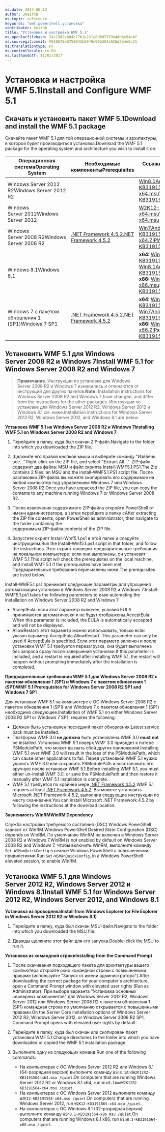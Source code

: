 ```yaml
---
ms.date: 2017-06-12
author: JKeithB
ms.topic: reference
keywords: "wmf,powershell,установка"
contributor: keithb
title: "Установка и настройка WMF 5.1"
ms.openlocfilehash: 74c19d2eb04b77b1e2b1c8d8977f9b4db6e94e4f
ms.sourcegitcommit: 9910675e8758042b5949c99b381a926d2b4e8c21
ms.translationtype: HT
ms.contentlocale: ru-RU
ms.lasthandoff: 11/03/2017
---
```

# <a name="install-and-configure-wmf-51"></a><span data-ttu-id="0ef4f-103">Установка и настройка WMF 5.1</span><span class="sxs-lookup"><span data-stu-id="0ef4f-103">Install and Configure WMF 5.1</span></span> #


## <a name="download-and-install-the-wmf-51-package"></a><span data-ttu-id="0ef4f-104">Скачать и установить пакет WMF 5.1</span><span class="sxs-lookup"><span data-stu-id="0ef4f-104">Download and install the WMF 5.1 package</span></span>

<span data-ttu-id="0ef4f-105">Скачайте пакет WMF 5.1 для той операционной системы и архитектуры, в которой будет производиться установка.</span><span class="sxs-lookup"><span data-stu-id="0ef4f-105">Download the WMF 5.1 package for the operating system and architecture you wish to install it on:</span></span>

| <span data-ttu-id="0ef4f-106">Операционная система</span><span class="sxs-lookup"><span data-stu-id="0ef4f-106">Operating System</span></span>       | <span data-ttu-id="0ef4f-107">Необходимые компоненты</span><span class="sxs-lookup"><span data-stu-id="0ef4f-107">Prerequisites</span></span>       | <span data-ttu-id="0ef4f-108">Ссылки на пакеты</span><span class="sxs-lookup"><span data-stu-id="0ef4f-108">Package Links</span></span>             |
|------------------------|---------------------|---------------------------|
| <span data-ttu-id="0ef4f-109">Windows Server 2012 R2</span><span class="sxs-lookup"><span data-stu-id="0ef4f-109">Windows Server 2012 R2</span></span> | | [<span data-ttu-id="0ef4f-110">Win8.1AndW2K12R2-KB3191564-x64.msu</span><span class="sxs-lookup"><span data-stu-id="0ef4f-110">Win8.1AndW2K12R2-KB3191564-x64.msu</span></span>](https://go.microsoft.com/fwlink/?linkid=839516)|
| <span data-ttu-id="0ef4f-111">Windows Server 2012</span><span class="sxs-lookup"><span data-stu-id="0ef4f-111">Windows Server 2012</span></span>    | | [<span data-ttu-id="0ef4f-112">W2K12-KB3191565-x64.msu</span><span class="sxs-lookup"><span data-stu-id="0ef4f-112">W2K12-KB3191565-x64.msu</span></span>](https://go.microsoft.com/fwlink/?linkid=839513)|
| <span data-ttu-id="0ef4f-113">Windows Server 2008 R2</span><span class="sxs-lookup"><span data-stu-id="0ef4f-113">Windows Server 2008 R2</span></span> | [<span data-ttu-id="0ef4f-114">.NET Framework 4.5.2</span><span class="sxs-lookup"><span data-stu-id="0ef4f-114">.NET Framework 4.5.2</span></span>](https://www.microsoft.com/en-ca/download/details.aspx?id=42642) | [<span data-ttu-id="0ef4f-115">Win7AndW2K8R2-KB3191566-x64.ZIP</span><span class="sxs-lookup"><span data-stu-id="0ef4f-115">Win7AndW2K8R2-KB3191566-x64.ZIP</span></span>](https://go.microsoft.com/fwlink/?linkid=839523) | 
| <span data-ttu-id="0ef4f-116">Windows 8.1</span><span class="sxs-lookup"><span data-stu-id="0ef4f-116">Windows 8.1</span></span>            |  | <span data-ttu-id="0ef4f-117">**x64:** [Win8.1AndW2K12R2-KB3191564-x64.msu](https://go.microsoft.com/fwlink/?linkid=839516)</span><span class="sxs-lookup"><span data-stu-id="0ef4f-117">**x64:** [Win8.1AndW2K12R2-KB3191564-x64.msu](https://go.microsoft.com/fwlink/?linkid=839516)</span></span> </br> <span data-ttu-id="0ef4f-118">**x86:** [Win8.1-KB3191564-x86.msu](https://go.microsoft.com/fwlink/?linkid=839521)</span><span class="sxs-lookup"><span data-stu-id="0ef4f-118">**x86:** [Win8.1-KB3191564-x86.msu](https://go.microsoft.com/fwlink/?linkid=839521)</span></span> |
| <span data-ttu-id="0ef4f-119">Windows 7 с пакетом обновления 1 (SP1)</span><span class="sxs-lookup"><span data-stu-id="0ef4f-119">Windows 7 SP1</span></span>          | [<span data-ttu-id="0ef4f-120">.NET Framework 4.5.2</span><span class="sxs-lookup"><span data-stu-id="0ef4f-120">.NET Framework 4.5.2</span></span>](https://www.microsoft.com/en-ca/download/details.aspx?id=42642) | <span data-ttu-id="0ef4f-121">**x64:** [Win7AndW2K8R2-KB3191566-x64.ZIP](https://go.microsoft.com/fwlink/?linkid=839523)</span><span class="sxs-lookup"><span data-stu-id="0ef4f-121">**x64:** [Win7AndW2K8R2-KB3191566-x64.ZIP](https://go.microsoft.com/fwlink/?linkid=839523)</span></span> </br> <span data-ttu-id="0ef4f-122">**x86:** [Win7-KB3191566-x86.ZIP](https://go.microsoft.com/fwlink/?linkid=839522)</span><span class="sxs-lookup"><span data-stu-id="0ef4f-122">**x86:** [Win7-KB3191566-x86.ZIP](https://go.microsoft.com/fwlink/?linkid=839522)</span></span>



## <a name="install-wmf-51-for-windows-server-2008-r2-and-windows-7"></a><span data-ttu-id="0ef4f-123">Установить WMF 5.1 для Windows Server 2008 R2 и Windows 7</span><span class="sxs-lookup"><span data-stu-id="0ef4f-123">Install WMF 5.1 for Windows Server 2008 R2 and Windows 7</span></span>

> <span data-ttu-id="0ef4f-124">**Примечание**. Инструкции по установке для Windows Server 2008 R2 и Windows 7 изменились и отличаются от инструкций для других пакетов.</span><span class="sxs-lookup"><span data-stu-id="0ef4f-124">**Note:** Installation instructions for Windows Server 2008 R2 and Windows 7 have changed, and differ from the instructions for the other packages.</span></span> <span data-ttu-id="0ef4f-125">Инструкции по установке для Windows Server 2012 R2, Windows Server 2012 и Windows 8.1 см. ниже.</span><span class="sxs-lookup"><span data-stu-id="0ef4f-125">Installation instructions for Windows Server 2012 R2, Windows Server 2012, and Windows 8.1 are below.</span></span>

<span data-ttu-id="0ef4f-126">**Установка WMF 5.1 на Windows Server 2008 R2 и Windows 7**</span><span class="sxs-lookup"><span data-stu-id="0ef4f-126">**Installing WMF 5.1 on Windows Server 2008 R2 and Windows 7**</span></span>

1. <span data-ttu-id="0ef4f-127">Перейдите в папку, куда был скачан ZIP-файл.</span><span class="sxs-lookup"><span data-stu-id="0ef4f-127">Navigate to the folder into which you downloaded the ZIP file.</span></span> 

2. <span data-ttu-id="0ef4f-128">Щелкните его правой кнопкой мыши и выберите команду "Извлечь все...".</span><span class="sxs-lookup"><span data-stu-id="0ef4f-128">Right-click on the ZIP file, and select "Extract All...".</span></span> <span data-ttu-id="0ef4f-129">ZIP-файл содержит два файла: MSU и файл скрипта Install-WMF5.1.PS1.</span><span class="sxs-lookup"><span data-stu-id="0ef4f-129">The Zip contains 2 files: an MSU and the Install-WMF5.1.PS1 script file.</span></span> <span data-ttu-id="0ef4f-130">После распаковки ZIP-файла вы можете скопировать его содержимое на любой компьютер под управлением Windows 7 или Windows Server 2008 R2.</span><span class="sxs-lookup"><span data-stu-id="0ef4f-130">Once you have unpacked the ZIP file, you can copy the contents to any machine running Windows 7 or Windows Server 2008 R2.</span></span>  

3. <span data-ttu-id="0ef4f-131">После извлечения содержимого ZIP-файла откройте PowerShell от имени администратора, а затем перейдите в папку с</span><span class="sxs-lookup"><span data-stu-id="0ef4f-131">After extracting the ZIP file contents, open PowerShell as administrator, then navigate to the folder containing the</span></span>  
<span data-ttu-id="0ef4f-132">содержимым ZIP-файла.</span><span class="sxs-lookup"><span data-stu-id="0ef4f-132">contents of the ZIP file.</span></span> 

4. <span data-ttu-id="0ef4f-133">Запустите скрипт Install-Wmf5.1.ps1 в этой папке и следуйте инструкциям.</span><span class="sxs-lookup"><span data-stu-id="0ef4f-133">Run the Install-Wmf5.1.ps1 script in that folder, and follow the instructions.</span></span> <span data-ttu-id="0ef4f-134">Этот скрипт проверит предварительные требования на локальном компьютере: если они выполнены, он установит WMF 5.1.</span><span class="sxs-lookup"><span data-stu-id="0ef4f-134">This script will check the prerequisites on the local machine, and install WMF 5.1 if the prerequisites have been met.</span></span> <span data-ttu-id="0ef4f-135">Предварительные требования перечислены ниже.</span><span class="sxs-lookup"><span data-stu-id="0ef4f-135">The prerequisites are listed below.</span></span> 

<span data-ttu-id="0ef4f-136">Install-WMF5.1.ps1 принимает следующие параметры для упрощения автоматизации установки в Windows Server 2008 R2 и Windows 7:</span><span class="sxs-lookup"><span data-stu-id="0ef4f-136">Install-WMF5.1.ps1 takes the following parameters to ease automating the installation on Windows Server 2008 R2 and Windows 7:</span></span>

- <span data-ttu-id="0ef4f-137">AcceptEula: если этот параметр включен, условия EULA принимаются автоматически и не будут отображены.</span><span class="sxs-lookup"><span data-stu-id="0ef4f-137">AcceptEula: When this parameter is included, the EULA is automatically accepted and will not be displayed.</span></span>
- <span data-ttu-id="0ef4f-138">AllowRestart: этот параметр можно использовать, только если указан параметр AcceptEula.</span><span class="sxs-lookup"><span data-stu-id="0ef4f-138">AllowRestart: This parameter can only be used if AcceptEula is specified.</span></span> <span data-ttu-id="0ef4f-139">Если этот параметр включен и после установки WMF 5.1 требуется перезагрузка, она будет выполнена без запроса сразу после завершения установки.</span><span class="sxs-lookup"><span data-stu-id="0ef4f-139">If this parameter is included, and a restart is required after installing WMF 5.1, the restart will happen without prompting immediately after the installation is completed.</span></span> 

<span data-ttu-id="0ef4f-140">**Предварительные требования WMF 5.1 для Windows Server 2008 R2 с пакетом обновления 1 (SP1) и Windows 7 с пакетом обновления 1 (SP1)**</span><span class="sxs-lookup"><span data-stu-id="0ef4f-140">**WMF 5.1 Prerequisites for Windows Server 2008 R2 SP1 and Windows 7 SP1**</span></span>

<span data-ttu-id="0ef4f-141">Для установки WMF 5.1 на компьютере с ОС Windows Server 2008 R2 с пакетом обновления 1 (SP1) или Windows 7 с пакетом обновления 1 (SP1) необходимо следующее.</span><span class="sxs-lookup"><span data-stu-id="0ef4f-141">Installation of WMF 5.1 on either Windows Server 2008 R2 SP1 or Windows 7 SP1, requires the following:</span></span>
- <span data-ttu-id="0ef4f-142">Должен быть установлен последний пакет обновления.</span><span class="sxs-lookup"><span data-stu-id="0ef4f-142">Latest service pack must be installed.</span></span>
- <span data-ttu-id="0ef4f-143">Платформа WMF 3.0 **не должна** быть установлена.</span><span class="sxs-lookup"><span data-stu-id="0ef4f-143">WMF 3.0 **must not** be installed.</span></span> <span data-ttu-id="0ef4f-144">Установка WMF 5.1 поверх WMF 3.0 приведет к потере PSModulePath, что может вызвать сбой других приложений.</span><span class="sxs-lookup"><span data-stu-id="0ef4f-144">Installing WMF 5.1 over WMF 3.0 will result in the loss of the PSModulePath, which can cause other applications to fail.</span></span> <span data-ttu-id="0ef4f-145">Перед установкой WMF 5.1 нужно удалить WMF 3.0 или сохранить PSModulePath и восстановить его вручную после установки WMF 5.1.</span><span class="sxs-lookup"><span data-stu-id="0ef4f-145">Before installing WMF 5.1, you must either un-install WMF 3.0, or save the PSModulePath and then restore it manually after WMF 5.1 installation is complete.</span></span> 
- <span data-ttu-id="0ef4f-146">WMF 5.1 требуется по крайней мере [.NET Framework 4.5.2](https://www.microsoft.com/en-ca/download/details.aspx?id=42642).</span><span class="sxs-lookup"><span data-stu-id="0ef4f-146">WMF 5.1 requires at least [.NET Framework 4.5.2](https://www.microsoft.com/en-ca/download/details.aspx?id=42642).</span></span>
<span data-ttu-id="0ef4f-147">Вы можете установить Microsoft .NET Framework 4.5.2, выполнив следующие инструкции по месту скачивания.</span><span class="sxs-lookup"><span data-stu-id="0ef4f-147">You can install Microsoft .NET Framework 4.5.2 by following the instructions at the download location.</span></span>

<span data-ttu-id="0ef4f-148">**Зависимость WinRM**</span><span class="sxs-lookup"><span data-stu-id="0ef4f-148">**WinRM Dependency**</span></span> 

<span data-ttu-id="0ef4f-149">Служба настройки требуемого состояния (DSC) Windows PowerShell зависит от WinRM.</span><span class="sxs-lookup"><span data-stu-id="0ef4f-149">Windows PowerShell Desired State Configuration (DSC) depends on WinRM.</span></span> <span data-ttu-id="0ef4f-150">По умолчанию WinRM не включен в Windows Server 2008 R2 и Windows 7.</span><span class="sxs-lookup"><span data-stu-id="0ef4f-150">WinRM is not enabled by default on Windows Server 2008 R2 and Windows 7.</span></span> <span data-ttu-id="0ef4f-151">Чтобы включить WinRM, выполните команду `Set-WSManQuickConfig` в сеансе Windows PowerShell с повышенными привилегиями.</span><span class="sxs-lookup"><span data-stu-id="0ef4f-151">Run `Set-WSManQuickConfig`, in a Windows PowerShell elevated session, to enable WinRM.</span></span>


## <a name="install-wmf-51-for-windows-server-2012-r2-windows-server-2012-and-windows-81"></a><span data-ttu-id="0ef4f-152">Установка WMF 5.1 для Windows Server 2012 R2, Windows Server 2012 и Windows 8.1</span><span class="sxs-lookup"><span data-stu-id="0ef4f-152">Install WMF 5.1 for Windows Server 2012 R2, Windows Server 2012, and Windows 8.1</span></span>
<span data-ttu-id="0ef4f-153">**Установка из проводника**</span><span class="sxs-lookup"><span data-stu-id="0ef4f-153">**Install from Windows Explorer (or File Explorer in Windows Server 2012 R2 or Windows 8.1)**</span></span>

1. <span data-ttu-id="0ef4f-154">Перейдите в папку, куда был скачан MSU-файл.</span><span class="sxs-lookup"><span data-stu-id="0ef4f-154">Navigate to the folder into which you downloaded the MSU file.</span></span>

2. <span data-ttu-id="0ef4f-155">Дважды щелкните этот файл для его запуска.</span><span class="sxs-lookup"><span data-stu-id="0ef4f-155">Double-click the MSU to run it.</span></span>

<span data-ttu-id="0ef4f-156">**Установка из командной строки**</span><span class="sxs-lookup"><span data-stu-id="0ef4f-156">**Installing from the Command Prompt**</span></span>

1. <span data-ttu-id="0ef4f-157">После скачивания подходящего пакета для архитектуры вашего компьютера откройте окно командной строки с повышенными правами (используйте "Запуск от имени администратора").</span><span class="sxs-lookup"><span data-stu-id="0ef4f-157">After downloading the correct package for your computer's architecture, open a Command Prompt window with elevated user rights (Run as Administrator).</span></span> <span data-ttu-id="0ef4f-158">При выборе варианта "Установка основных серверных компонентов" для Windows Server 2012 R2, Windows Server 2012 или Windows Server 2008 R2 с пакетом обновления 1 (SP1) командная строка по умолчанию открывается с повышенными правами.</span><span class="sxs-lookup"><span data-stu-id="0ef4f-158">On the Server Core installation options of Windows Server 2012 R2, Windows Server 2012, or Windows Server 2008 R2 SP1, Command Prompt opens with elevated user rights by default.</span></span>

2. <span data-ttu-id="0ef4f-159">Перейдите в папку, куда был скачан или скопирован пакет установки WMF 5.1.</span><span class="sxs-lookup"><span data-stu-id="0ef4f-159">Change directories to the folder into which you have downloaded or copied the WMF 5.1 installation package.</span></span>

3. <span data-ttu-id="0ef4f-160">Выполните одну из следующих команд:</span><span class="sxs-lookup"><span data-stu-id="0ef4f-160">Run one of the following commands:</span></span>
    - <span data-ttu-id="0ef4f-161">На компьютерах с ОС Windows Server 2012 R2 или Windows 8.1 (64-разрядная версия) выполните команду `Win8.1AndW2K12R2-KB3191564-x64.msu /quiet`.</span><span class="sxs-lookup"><span data-stu-id="0ef4f-161">On computers that are running Windows Server 2012 R2 or Windows 8.1 x64, run `Win8.1AndW2K12R2-KB3191564-x64.msu /quiet`.</span></span>
    - <span data-ttu-id="0ef4f-162">На компьютерах с ОС Windows Server 2012 выполните команду `W2K12-KB3191565-x64.msu /quiet`.</span><span class="sxs-lookup"><span data-stu-id="0ef4f-162">On computers that are running Windows Server 2012, run `W2K12-KB3191565-x64.msu /quiet`.</span></span>
    - <span data-ttu-id="0ef4f-163">На компьютерах с ОС Windows 8.1 (32-разрядная версия) выполните команду `Win8.1-KB3191564-x86.msu /quiet`.</span><span class="sxs-lookup"><span data-stu-id="0ef4f-163">On computers that are running Windows 8.1 x86, run `Win8.1-KB3191564-x86.msu /quiet`.</span></span>
    
